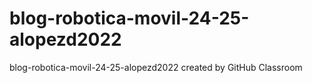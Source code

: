 # blog-robotica-movil-24-25-alopezd2022
blog-robotica-movil-24-25-alopezd2022 created by GitHub Classroom
